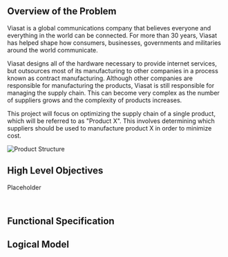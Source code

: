 ## Overview of the Problem

Viasat is a global communications company that believes everyone and everything in the world can be connected. For more than 30 years, Viasat has helped shape how consumers, businesses, governments and militaries around the world communicate.

Viasat designs all of the hardware necessary to provide internet services, but outsources most of its manufacturing to other companies in a process known as contract manufacturing.  Although other companies are responsible for manufacturing the products, Viasat is still responsible for managing the supply chain.  This can become very complex as the number of suppliers grows and the complexity of products increases.

This project will focus on optimizing the supply chain of a single product, which will be referred to as "Product X".  This involves determining which suppliers should be used to manufacture product X in order to minimize cost.

![Product Structure](https://github.com/RyanKohls/simulation-final-project/blob/master/product_structure.PNG)

## High Level Objectives

Placeholder

```Metrics


```

## Functional Specification

## Logical Model
